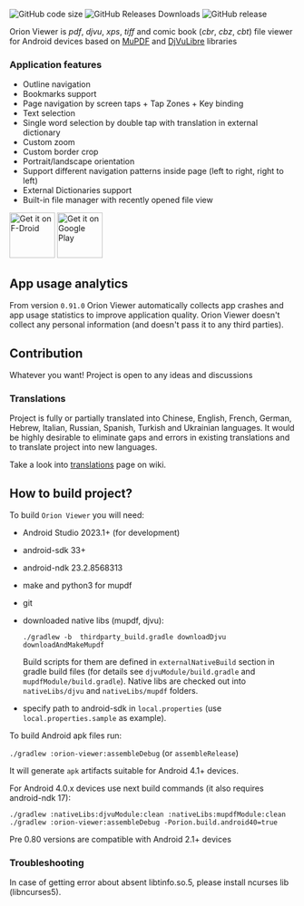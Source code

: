 ![GitHub code size](https://img.shields.io/github/languages/code-size/max-kammerer/orion-viewer.svg)
![GitHub Releases Downloads](https://img.shields.io/github/downloads/max-kammerer/orion-viewer/total.svg?label=GitHub%20Releases%20Downloads)
![GitHub release](https://img.shields.io/github/release/max-kammerer/orion-viewer.svg)

Orion Viewer is *pdf*, *djvu*, *xps*, *tiff* and comic book (*cbr*, *cbz*, *cbt*) file viewer for Android
devices based on
[MuPDF](https://mupdf.com) and
[DjVuLibre](https://sourceforge.net/p/djvu/djvulibre-git/ci/master/tree/)
libraries

### Application features
* Outline navigation
* Bookmarks support
* Page navigation by screen taps + Tap Zones + Key binding
* Text selection
* Single word selection by double tap with translation in external dictionary
* Custom zoom
* Custom border crop
* Portrait/landscape orientation
* Support different navigation patterns inside page (left to right, right to left)
* External Dictionaries support
* Built-in file manager with recently opened file view

[<img src="https://fdroid.gitlab.io/artwork/badge/get-it-on.png"
     alt="Get it on F-Droid"
     height="80">](https://f-droid.org/packages/universe.constellation.orion.viewer/)
[<img src="https://play.google.com/intl/en_us/badges/images/generic/en-play-badge.png"
     alt="Get it on Google Play"
     height="80">](https://play.google.com/store/apps/details?id=universe.constellation.orion.viewer)

## App usage analytics

From version `0.91.0` Orion Viewer automatically collects app crashes and app usage statistics to improve application quality.
Orion Viewer doesn't collect any personal information (and doesn't pass it to any third parties).

## Contribution

Whatever you want! Project is open to any ideas and discussions

### Translations

Project is fully or partially translated into Chinese, English, French, German, Hebrew, Italian, Russian, Spanish, Turkish and Ukrainian languages.
It would be highly desirable to eliminate gaps and errors in existing translations and to translate project into new languages.

Take a look into
[translations](https://github.com/max-kammerer/orion-viewer/wiki/Translations) page on wiki.

## How to build project?

To build `Orion Viewer` you will need:

 * Android Studio 2023.1+ (for development)
 * android-sdk 33+
 * android-ndk 23.2.8568313
 * make and python3 for mupdf
 * git

 * downloaded native libs (mupdf, djvu):

    `./gradlew -b  thirdparty_build.gradle downloadDjvu downloadAndMakeMupdf`

    Build scripts for them are defined in `externalNativeBuild` section in gradle build files
    (for details see `djvuModule/build.gradle` and `mupdfModule/build.gradle`).
    Native libs are checked out into `nativeLibs/djvu` and `nativeLibs/mupdf` folders.

 * specify path to android-sdk in `local.properties` (use `local.properties.sample` as example).

 To build Android apk files run:

 `./gradlew :orion-viewer:assembleDebug` (or `assembleRelease`)

 It will generate `apk` artifacts suitable for Android 4.1+ devices.

 For Android 4.0.x devices use next build commands (it also requires android-ndk 17):

 ```
 ./gradlew :nativeLibs:djvuModule:clean :nativeLibs:mupdfModule:clean
 ./gradlew :orion-viewer:assembleDebug -Porion.build.android40=true
 ```

Pre 0.80 versions are compatible with Android 2.1+ devices

### Troubleshooting

In case of getting error about absent libtinfo.so.5, please install ncurses lib (libncurses5).

